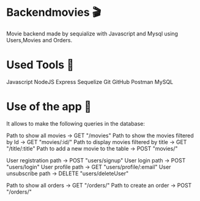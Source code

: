 # Backendmovies 🎬

Movie backend made by sequialize with Javascript and Mysql using Users,Movies and Orders.

# Used Tools  🔨 

Javascript
NodeJS
Express
Sequelize
Git
GitHub
Postman
MySQL

# Use of the app  📃 

It allows to make the following queries in the database:

Path to show all movies -> GET "/movies"
Path to show the movies filtered by Id -> GET "movies/:id/"
Path to display movies filtered by title -> GET "/title/:title"
Path to add a new movie to the table -> POST "movies/"

User registration path -> POST "users/signup"
User login path -> POST "users/login"
User profile path -> GET "users/profile/:email"
User unsubscribe path -> DELETE "users/deleteUser"

Path to show all orders -> GET "/orders/"
Path to create an order -> POST "/orders/"









